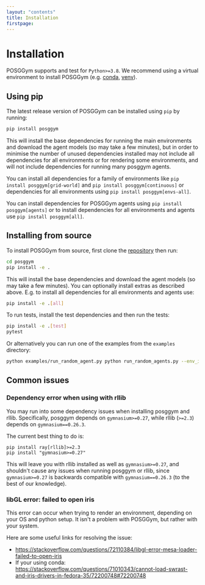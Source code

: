 ```yaml
---
layout: "contents"
title: Installation
firstpage:
---
```


# Installation

POSGGym supports and test for `Python>=3.8`. We recommend using a virtual environment to install POSGGym (e.g. [conda](https://docs.conda.io/projects/conda/en/latest/index.html), [venv](https://docs.python.org/3/library/venv.html)).

## Using pip

The latest release version of POSGGym can be installed using `pip` by running:

```bash
pip install posggym
```

This will install the base dependencies for running the main environments and download the agent models (so may take a few minutes), but in order to minimise the number of unused dependencies installed may not include all dependencies for all environments or for rendering some environments, and will not include dependencies for running many posggym agents.

You can install all dependencies for a family of environments like `pip install posggym[grid-world]` and `pip install posggym[continuous]` or dependencies for all environments using `pip install posggym[envs-all]`.

You can install dependencies for POSGGym agents using `pip install posggym[agents]` or to install dependencies for all environments and agents use `pip install posggym[all]`.

## Installing from source

To install POSGGym from source, first clone the [repository](https://github.com/RDLLab/posggym) then run:

```bash
cd posggym
pip install -e .
```

This will install the base dependencies and download the agent models (so may take a few minutes). You can optionally install extras as described above. E.g. to install all dependencies for all environments and agents use:

```bash
pip install -e .[all]
```

To run tests, install the test dependencies and then run the tests:

```bash
pip install -e .[test]
pytest
```

Or alternatively you can run one of the examples from the `examples` directory:

```bash
python examples/run_random_agent.py python run_random_agents.py --env_id Driving-v0 --num_episodes 10 --render_mode human
```

## Common issues

### Dependency error when using with rllib

You may run into some dependency issues when installing posggym and rllib. Specifically, posggym depends on ``gymnasium>=0.27``, while rllib (``>=2.3``) depends on ``gymnasium==0.26.3``.

The current best thing to do is:

```
pip install ray[rllib]>=2.3
pip install "gymnasium>=0.27"
```

This will leave you with rllib installed as well as ``gymnasium>=0.27``, and shouldn't cause any issues when running posggym or rllib, since ``gymnasium>=0.27`` is backwards compatible with ``gymnasium==0.26.3`` (to the best of our knowledge).

### libGL error: failed to open iris

This error can occur when trying to render an environment, depending on your OS and python setup. It isn't a problem with POSGGym, but rather with your system.

Here are some useful links for resolving the issue:

- <https://stackoverflow.com/questions/72110384/libgl-error-mesa-loader-failed-to-open-iris>
- If your using conda: <https://stackoverflow.com/questions/71010343/cannot-load-swrast-and-iris-drivers-in-fedora-35/72200748#72200748>
